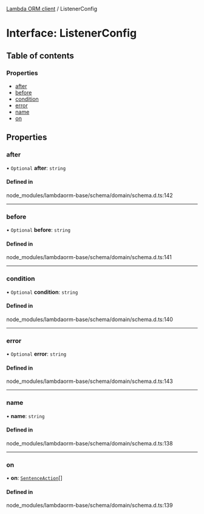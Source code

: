 [Lambda ORM client](../README.md) / ListenerConfig

# Interface: ListenerConfig

## Table of contents

### Properties

- [after](ListenerConfig.md#after)
- [before](ListenerConfig.md#before)
- [condition](ListenerConfig.md#condition)
- [error](ListenerConfig.md#error)
- [name](ListenerConfig.md#name)
- [on](ListenerConfig.md#on)

## Properties

### after

• `Optional` **after**: `string`

#### Defined in

node_modules/lambdaorm-base/schema/domain/schema.d.ts:142

___

### before

• `Optional` **before**: `string`

#### Defined in

node_modules/lambdaorm-base/schema/domain/schema.d.ts:141

___

### condition

• `Optional` **condition**: `string`

#### Defined in

node_modules/lambdaorm-base/schema/domain/schema.d.ts:140

___

### error

• `Optional` **error**: `string`

#### Defined in

node_modules/lambdaorm-base/schema/domain/schema.d.ts:143

___

### name

• **name**: `string`

#### Defined in

node_modules/lambdaorm-base/schema/domain/schema.d.ts:138

___

### on

• **on**: [`SentenceAction`](../enums/SentenceAction.md)[]

#### Defined in

node_modules/lambdaorm-base/schema/domain/schema.d.ts:139
